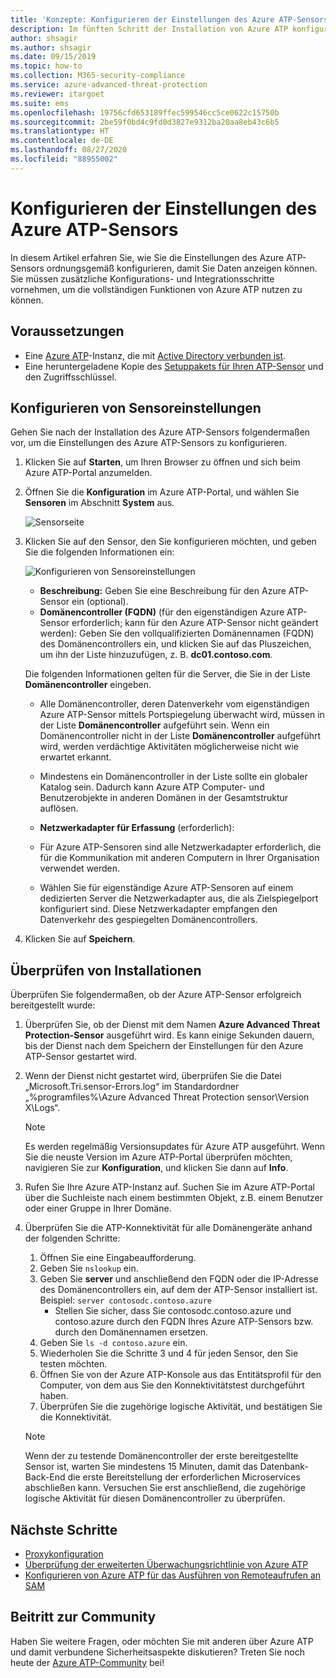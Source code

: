 ```yaml
---
title: 'Konzepte: Konfigurieren der Einstellungen des Azure ATP-Sensors'
description: Im fünften Schritt der Installation von Azure ATP konfigurieren Sie Einstellungen für Ihren eigenständigen Azure ATP-Sensor.
author: shsagir
ms.author: shsagir
ms.date: 09/15/2019
ms.topic: how-to
ms.collection: M365-security-compliance
ms.service: azure-advanced-threat-protection
ms.reviewer: itargoet
ms.suite: ems
ms.openlocfilehash: 19756cfd653189ffec599546cc5ce0622c15750b
ms.sourcegitcommit: 2be59f0bd4c9fd0d3827e9312ba20aa8eb43c6b5
ms.translationtype: HT
ms.contentlocale: de-DE
ms.lasthandoff: 08/27/2020
ms.locfileid: "88955002"
---
```

# <a name="configure-azure-atp-sensor-settings"></a>Konfigurieren der Einstellungen des Azure ATP-Sensors

In diesem Artikel erfahren Sie, wie Sie die Einstellungen des Azure ATP-Sensors ordnungsgemäß konfigurieren, damit Sie Daten anzeigen können. Sie müssen zusätzliche Konfigurations- und Integrationsschritte vornehmen, um die vollständigen Funktionen von Azure ATP nutzen zu können.

## <a name="prerequisites"></a>Voraussetzungen

- Eine [Azure ATP](install-atp-step1.md)-Instanz, die mit [Active Directory verbunden ist](install-atp-step2.md).
- Eine heruntergeladene Kopie des [Setuppakets für Ihren ATP-Sensor](install-atp-step3.md) und den Zugriffsschlüssel.

## <a name="configure-sensor-settings"></a>Konfigurieren von Sensoreinstellungen

Gehen Sie nach der Installation des Azure ATP-Sensors folgendermaßen vor, um die Einstellungen des Azure ATP-Sensors zu konfigurieren.

1. Klicken Sie auf **Starten**, um Ihren Browser zu öffnen und sich beim Azure ATP-Portal anzumelden.

1. Öffnen Sie die **Konfiguration** im Azure ATP-Portal, und wählen Sie **Sensoren** im Abschnitt **System** aus.

    ![Sensorseite](media/atp-sensor-config.png)

1. Klicken Sie auf den Sensor, den Sie konfigurieren möchten, und geben Sie die folgenden Informationen ein:

    ![Konfigurieren von Sensoreinstellungen](media/atp-sensor-config-2.png)

    - **Beschreibung:** Geben Sie eine Beschreibung für den Azure ATP-Sensor ein (optional).
    - **Domänencontroller (FQDN)** (für den eigenständigen Azure ATP-Sensor erforderlich; kann für den Azure ATP-Sensor nicht geändert werden): Geben Sie den vollqualifizierten Domänennamen (FQDN) des Domänencontrollers ein, und klicken Sie auf das Pluszeichen, um ihn der Liste hinzuzufügen, z. B. **dc01.contoso.com**.

    Die folgenden Informationen gelten für die Server, die Sie in der Liste **Domänencontroller** eingeben.
    - Alle Domänencontroller, deren Datenverkehr vom eigenständigen Azure ATP-Sensor mittels Portspiegelung überwacht wird, müssen in der Liste **Domänencontroller** aufgeführt sein. Wenn ein Domänencontroller nicht in der Liste **Domänencontroller** aufgeführt wird, werden verdächtige Aktivitäten möglicherweise nicht wie erwartet erkannt.
    - Mindestens ein Domänencontroller in der Liste sollte ein globaler Katalog sein. Dadurch kann Azure ATP Computer- und Benutzerobjekte in anderen Domänen in der Gesamtstruktur auflösen.

    - **Netzwerkadapter für Erfassung** (erforderlich):

    - Für Azure ATP-Sensoren sind alle Netzwerkadapter erforderlich, die für die Kommunikation mit anderen Computern in Ihrer Organisation verwendet werden.
    - Wählen Sie für eigenständige Azure ATP-Sensoren auf einem dedizierten Server die Netzwerkadapter aus, die als Zielspiegelport konfiguriert sind. Diese Netzwerkadapter empfangen den Datenverkehr des gespiegelten Domänencontrollers.

1. Klicken Sie auf **Speichern**.

## <a name="validate-installations"></a>Überprüfen von Installationen

Überprüfen Sie folgendermaßen, ob der Azure ATP-Sensor erfolgreich bereitgestellt wurde:

1. Überprüfen Sie, ob der Dienst mit dem Namen **Azure Advanced Threat Protection-Sensor** ausgeführt wird. Es kann einige Sekunden dauern, bis der Dienst nach dem Speichern der Einstellungen für den Azure ATP-Sensor gestartet wird.

1. Wenn der Dienst nicht gestartet wird, überprüfen Sie die Datei „Microsoft.Tri.sensor-Errors.log“ im Standardordner „%programfiles%\Azure Advanced Threat Protection sensor\Version X\Logs“.

    >[!NOTE]
    > Es werden regelmäßig Versionsupdates für Azure ATP ausgeführt. Wenn Sie die neuste Version im Azure ATP-Portal überprüfen möchten, navigieren Sie zur **Konfiguration**, und klicken Sie dann auf **Info**.

1. Rufen Sie Ihre Azure ATP-Instanz auf. Suchen Sie im Azure ATP-Portal über die Suchleiste nach einem bestimmten Objekt, z.B. einem Benutzer oder einer Gruppe in Ihrer Domäne.

1. Überprüfen Sie die ATP-Konnektivität für alle Domänengeräte anhand der folgenden Schritte:
    1. Öffnen Sie eine Eingabeaufforderung.
    1. Geben Sie `nslookup` ein.
    1. Geben Sie **server** und anschließend den FQDN oder die IP-Adresse des Domänencontrollers ein, auf dem der ATP-Sensor installiert ist. Beispiel: `server contosodc.contoso.azure`
        - Stellen Sie sicher, dass Sie contosodc.contoso.azure und contoso.azure durch den FQDN Ihres Azure ATP-Sensors bzw. durch den Domänennamen ersetzen.
    1. Geben Sie `ls -d contoso.azure` ein.
    1. Wiederholen Sie die Schritte 3 und 4 für jeden Sensor, den Sie testen möchten.
    1. Öffnen Sie von der Azure ATP-Konsole aus das Entitätsprofil für den Computer, von dem aus Sie den Konnektivitätstest durchgeführt haben.
    1. Überprüfen Sie die zugehörige logische Aktivität, und bestätigen Sie die Konnektivität.

    > [!NOTE]
    >Wenn der zu testende Domänencontroller der erste bereitgestellte Sensor ist, warten Sie mindestens 15 Minuten, damit das Datenbank-Back-End die erste Bereitstellung der erforderlichen Microservices abschließen kann. Versuchen Sie erst anschließend, die zugehörige logische Aktivität für diesen Domänencontroller zu überprüfen.

## <a name="next-steps"></a>Nächste Schritte

- [Proxykonfiguration](configure-proxy.md)
- [Überprüfung der erweiterten Überwachungsrichtlinie von Azure ATP](configure-windows-event-collection.md)
- [Konfigurieren von Azure ATP für das Ausführen von Remoteaufrufen an SAM](install-atp-step8-samr.md)

## <a name="join-the-community"></a>Beitritt zur Community

Haben Sie weitere Fragen, oder möchten Sie mit anderen über Azure ATP und damit verbundene Sicherheitsaspekte diskutieren? Treten Sie noch heute der [Azure ATP-Community](https://aka.ms/azureatpcommunity) bei!